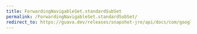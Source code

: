 ```yaml
---
title: ForwardingNavigableSet.standardSubSet
permalink: /ForwardingNavigableSet.standardSubSet/
redirect_to: https://guava.dev/releases/snapshot-jre/api/docs/com/google/common/collect/ForwardingNavigableSet.html#standardSubSet-E-E-
---
```

